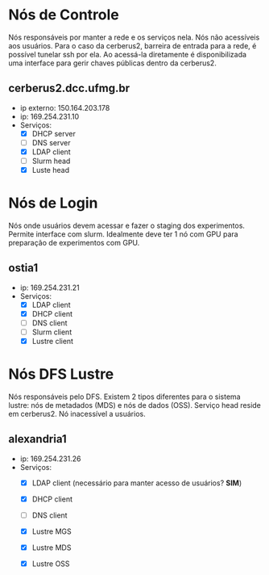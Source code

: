 # Nós de Controle
Nós responsáveis por manter a rede e os serviços nela. Nós não acessíveis aos usuários.
Para o caso da cerberus2, barreira de entrada para a rede, é possível tunelar ssh por ela. Ao acessá-la diretamente é disponibilizada uma interface para gerir chaves públicas dentro da cerberus2.

## cerberus2.dcc.ufmg.br
 - ip externo: 150.164.203.178
 - ip: 169.254.231.10
 - Serviços:
   - [x] DHCP server
   - [ ] DNS server
   - [x] LDAP client
   - [ ] Slurm head
   - [x] Luste head
  
# Nós de Login
Nós onde usuários devem acessar e fazer o staging dos experimentos. Permite interface com slurm. Idealmente deve ter 1 nó com GPU para preparação de experimentos com GPU.

## ostia1
 - ip: 169.254.231.21
 - Serviços:
   - [x] LDAP client
   - [x] DHCP client
   - [ ] DNS client
   - [ ] Slurm client
   - [x] Lustre client
  
# Nós DFS Lustre
Nós responsáveis pelo DFS. Existem 2 tipos diferentes para o sistema lustre: nós de metadados (MDS) e nós de dados (OSS). Serviço head reside em cerberus2. Nó inacessível a usuários.

## alexandria1
 - ip: 169.254.231.26
 - Serviços:
   - [x] LDAP client (necessário para manter acesso de usuários? **SIM**)
   - [x] DHCP client
   - [ ] DNS client
   - [x] Lustre MGS 
   - [x] Lustre MDS 
   - [x] Lustre OSS
  



